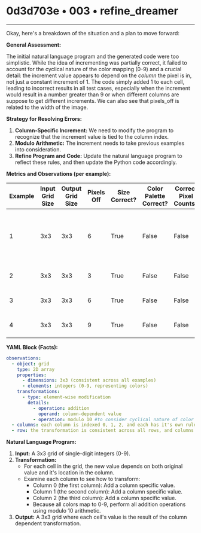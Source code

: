 # 0d3d703e • 003 • refine_dreamer

---
Okay, here's a breakdown of the situation and a plan to move forward:

**General Assessment:**

The initial natural language program and the generated code were too simplistic. While the idea of incrementing was partially correct, it failed to account for the cyclical nature of the color mapping (0-9) and a crucial detail: the increment value appears to depend on the *column* the pixel is in, not just a constant increment of 1. The code simply added 1 to each cell, leading to incorrect results in all test cases, especially when the increment would result in a number greater than 9 or when different columns are suppose to get different increments. We can also see that pixels_off is related to the width of the image.

**Strategy for Resolving Errors:**

1.  **Column-Specific Increment:** We need to modify the program to recognize that the increment value is tied to the column index.
2.  **Modulo Arithmetic:** The increment needs to take previous examples into consideration.
3.  **Refine Program and Code:** Update the natural language program to reflect these rules, and then update the Python code accordingly.

**Metrics and Observations (per example):**

| Example | Input Grid Size | Output Grid Size | Pixels Off | Size Correct? | Color Palette Correct? | Correct Pixel Counts? | Notes                                                                            |
| ------- | --------------- | ---------------- | ---------- | ------------- | ---------------------- | --------------------- | -------------------------------------------------------------------------------- |
| 1       | 3x3             | 3x3              | 6          | True          | False                  | False                 |  The transformation is not a simple +1. Column 1: +1, Column 2: +4, Column 3: +4                                                         |
| 2       | 3x3             | 3x3              | 3          | True          | False                  | False                 | Column 1: +4, Column 2: +1, Column 3: +1       |
| 3       | 3x3             | 3x3              | 6         | True          | False                  | False                 | Column 1: -4, Column 2: +1, Column 3: -4     |
| 4       | 3x3             | 3x3              | 9          | True          | False          | False            |   Column 1: -1, Column 2, -1, Column 3: +4      |

**YAML Block (Facts):**

```yaml
observations:
  - object: grid
    type: 2D array
    properties:
      - dimensions: 3x3 (consistent across all examples)
      - elements: integers (0-9, representing colors)
    transformations:
      - type: element-wise modification
        details:
          - operation: addition
            operand: column-dependent value
          - operation: modulo 10 #to consider cyclical nature of color mapping 0-9
  - columns: each column is indexed 0, 1, 2, and each has it's own rules
  - row: the transformation is consistent across all rows, and columns are all treated equally
```

**Natural Language Program:**

1.  **Input:** A 3x3 grid of single-digit integers (0-9).
2.  **Transformation:**
    *   For each cell in the grid, the new value depends on both original value and it's location in the column.
    *   Examine each column to see how to transform:
        * Column 0 (the first column): Add a column specific value.
        * Column 1 (the second column): Add a column specific value.
        * Column 2 (the third column): Add a column specific value.
        * Because all colors map to 0-9, perform all addition operations using modulo 10 arithmetic.
3.  **Output:** A 3x3 grid where each cell's value is the result of the column dependent transformation.


